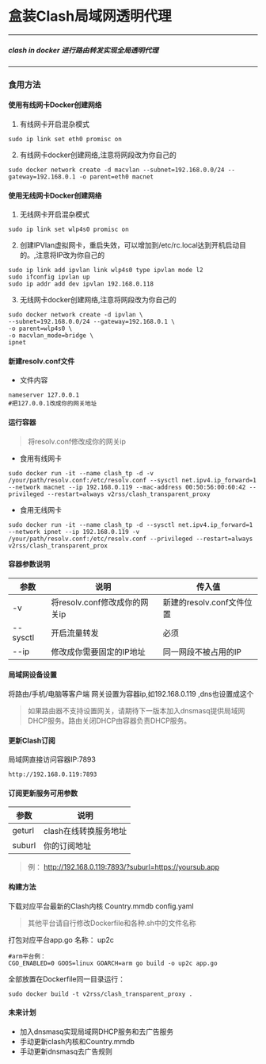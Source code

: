 # 盒装Clash局域网透明代理
---
##### clash in docker 进行路由转发实现全局透明代理
---
### 食用方法
#### 使用有线网卡Docker创建网络
1. 有线网卡开启混杂模式
```
sudo ip link set eth0 promisc on
```

2. 有线网卡docker创建网络,注意将网段改为你自己的
```
sudo docker network create -d macvlan --subnet=192.168.0.0/24 --gateway=192.168.0.1 -o parent=eth0 macnet
```

#### 使用无线网卡Docker创建网络
1. 无线网卡开启混杂模式
```
sudo ip link set wlp4s0 promisc on
```
2. 创建IPVlan虚拟网卡，重启失效，可以增加到/etc/rc.local达到开机启动目的。,注意将IP改为你自己的
```
sudo ip link add ipvlan link wlp4s0 type ipvlan mode l2
sudo ifconfig ipvlan up
sudo ip addr add dev ipvlan 192.168.0.118
```
3. 无线网卡docker创建网络,注意将网段改为你自己的
```
sudo docker network create -d ipvlan \
--subnet=192.168.0.0/24 --gateway=192.168.0.1 \
-o parent=wlp4s0 \
-o macvlan_mode=bridge \
ipnet
```

#### 新建resolv.conf文件
- 文件内容
```
nameserver 127.0.0.1
#把127.0.0.1改成你的网关地址
```

#### 运行容器
> 将resolv.conf修改成你的网关ip
- 食用有线网卡
```
sudo docker run -it --name clash_tp -d -v /your/path/resolv.conf:/etc/resolv.conf --sysctl net.ipv4.ip_forward=1 --network macnet --ip 192.168.0.119 --mac-address 00:50:56:00:60:42 --privileged --restart=always v2rss/clash_transparent_proxy
```
- 食用无线网卡
```
sudo docker run -it --name clash_tp -d --sysctl net.ipv4.ip_forward=1 --network ipnet --ip 192.168.0.119 -v /your/path/resolv.conf:/etc/resolv.conf --privileged --restart=always v2rss/clash_transparent_prox
```

#### 容器参数说明
| 参数  | 说明 | 传入值 |
| ------------ | ------------ | ------------ |
| -v | 将resolv.conf修改成你的网关ip | 新建的resolv.conf文件位置 |
| --sysctl | 开启流量转发 | 必须 |
| --ip | 修改成你需要固定的IP地址 | 同一网段不被占用的IP |

#### 局域网设备设置
将路由/手机/电脑等客户端 网关设置为容器ip,如192.168.0.119 ,dns也设置成这个

> 如果路由器不支持设置网关，请期待下一版本加入dnsmasq提供局域网DHCP服务。路由关闭DHCP由容器负责DHCP服务。

#### 更新Clash订阅
局域网直接访问容器IP:7893
```
http://192.168.0.119:7893
```

#### 订阅更新服务可用参数
| 参数  | 说明 |
| ------------ | ------------ |
| geturl | clash在线转换服务地址 |
| suburl | 你的订阅地址 |

> 例： http://192.168.0.119:7893/?suburl=https://yoursub.app

#### 构建方法
下载对应平台最新的Clash内核 Country.mmdb config.yaml
> 其他平台请自行修改Dockerfile和各种.sh中的文件名称

打包对应平台app.go 名称： up2c
```
#arm平台例：
CGO_ENABLED=0 GOOS=linux GOARCH=arm go build -o up2c app.go
```

全部放置在Dockerfile同一目录运行：
```
sudo docker build -t v2rss/clash_transparent_proxy .
```

#### 未来计划
- 加入dnsmasq实现局域网DHCP服务和去广告服务
- 手动更新clash内核和Country.mmdb
- 手动更新dnsmasq去广告规则